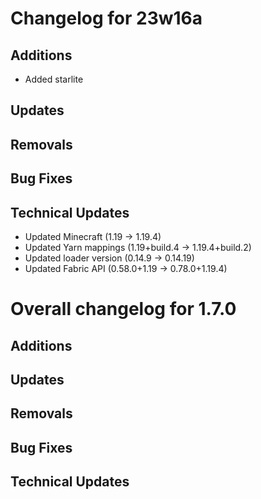 # Changelog for 23w16a

## Additions

- Added starlite

## Updates

## Removals

## Bug Fixes

## Technical Updates

- Updated Minecraft (1.19 -> 1.19.4)
- Updated Yarn mappings (1.19+build.4 -> 1.19.4+build.2)
- Updated loader version (0.14.9 -> 0.14.19)
- Updated Fabric API (0.58.0+1.19 -> 0.78.0+1.19.4)

# Overall changelog for 1.7.0

## Additions

## Updates

## Removals

## Bug Fixes

## Technical Updates
